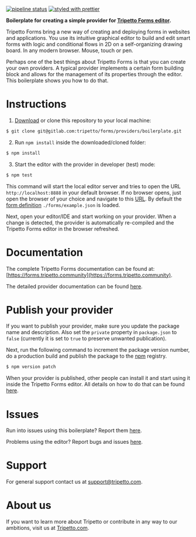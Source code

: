 [![pipeline status](https://gitlab.com/tripetto/forms/providers/boilerplate/badges/master/pipeline.svg)](https://gitlab.com/tripetto/forms/providers/boilerplate/commits/master)
[![styled with prettier](https://img.shields.io/badge/styled_with-prettier-ff69b4.svg)](https://github.com/prettier/prettier)

**Boilerplate for creating a simple provider for [Tripetto Forms editor](https://www.npmjs.com/package/@tripetto/forms-editor).**

Tripetto Forms bring a new way of creating and deploying forms in websites and applications. You use its intuitive graphical editor to build and edit smart forms with logic and conditional flows in 2D on a self-organizing drawing board. In any modern browser. Mouse, touch or pen.

Perhaps one of the best things about Tripetto Forms is that you can create your own providers. A typical provider implements a certain form building block and allows for the management of its properties through the editor. This boilerplate shows you how to do that.

# Instructions
1. [Download](https://gitlab.com/tripetto/forms/providers/boilerplate/repository/master/archive.zip) or clone this repository to your local machine:
```bash
$ git clone git@gitlab.com:tripetto/forms/providers/boilerplate.git
```

2. Run `npm install` inside the downloaded/cloned folder:
```bash
$ npm install
```

3. Start the editor with the provider in developer (test) mode:
```bash
$ npm test
```

This command will start the local editor server and tries to open the URL `http://localhost:8888` in your default browser. If no browser opens, just open the browser of your choice and navigate to this [URL](http://localhost:8888). By default the [form definition](https://forms.tripetto.community/editor/#definitions) `./forms/example.json` is loaded.

Next, open your editor/IDE and start working on your provider. When a change is detected, the provider is automatically re-compiled and the Tripetto Forms editor in the browser refreshed.

# Documentation
The complete Tripetto Forms documentation can be found at: [https://forms.tripetto.community](https://forms.tripetto.community).

The detailed provider documentation can be found [here](https://forms.tripetto.community/providers/).

# Publish your provider
If you want to publish your provider, make sure you update the package name and description. Also set the `private` property in `package.json` to `false` (currently it is set to `true` to preserve unwanted publication).

Next, run the following command to increment the package version number, do a production build and publish the package to the [npm](https://www.npmjs.com/) registry.

```bash
$ npm version patch
```

When your provider is published, other people can install it and start using it inside the Tripetto Forms editor. All details on how to do that can be found [here](https://forms.tripetto.community/editor/#configuration).

# Issues
Run into issues using this boilerplate? Report them [here](https://gitlab.com/tripetto/forms/providers/boilerplate/issues).

Problems using the editor? Report bugs and issues [here](https://gitlab.com/tripetto/forms/editor/issues).

# Support
For general support contact us at support@tripetto.com.

# About us
If you want to learn more about Tripetto or contribute in any way to our ambitions, visit us at [Tripetto.com](https://tripetto.com/).
